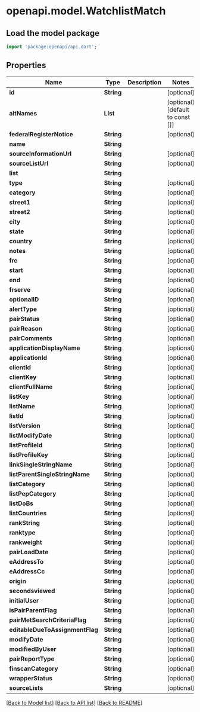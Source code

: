 # openapi.model.WatchlistMatch

## Load the model package
```dart
import 'package:openapi/api.dart';
```

## Properties
Name | Type | Description | Notes
------------ | ------------- | ------------- | -------------
**id** | **String** |  | [optional] 
**altNames** | **List<String>** |  | [optional] [default to const []]
**federalRegisterNotice** | **String** |  | [optional] 
**name** | **String** |  | 
**sourceInformationUrl** | **String** |  | [optional] 
**sourceListUrl** | **String** |  | [optional] 
**list** | **String** |  | 
**type** | **String** |  | [optional] 
**category** | **String** |  | [optional] 
**street1** | **String** |  | [optional] 
**street2** | **String** |  | [optional] 
**city** | **String** |  | [optional] 
**state** | **String** |  | [optional] 
**country** | **String** |  | [optional] 
**notes** | **String** |  | [optional] 
**frc** | **String** |  | [optional] 
**start** | **String** |  | [optional] 
**end** | **String** |  | [optional] 
**frserve** | **String** |  | [optional] 
**optionalID** | **String** |  | [optional] 
**alertType** | **String** |  | [optional] 
**pairStatus** | **String** |  | [optional] 
**pairReason** | **String** |  | [optional] 
**pairComments** | **String** |  | [optional] 
**applicationDisplayName** | **String** |  | [optional] 
**applicationId** | **String** |  | [optional] 
**clientId** | **String** |  | [optional] 
**clientKey** | **String** |  | [optional] 
**clientFullName** | **String** |  | [optional] 
**listKey** | **String** |  | [optional] 
**listName** | **String** |  | [optional] 
**listId** | **String** |  | [optional] 
**listVersion** | **String** |  | [optional] 
**listModifyDate** | **String** |  | [optional] 
**listProfileId** | **String** |  | [optional] 
**listProfileKey** | **String** |  | [optional] 
**linkSingleStringName** | **String** |  | [optional] 
**listParentSingleStringName** | **String** |  | [optional] 
**listCategory** | **String** |  | [optional] 
**listPepCategory** | **String** |  | [optional] 
**listDoBs** | **String** |  | [optional] 
**listCountries** | **String** |  | [optional] 
**rankString** | **String** |  | [optional] 
**ranktype** | **String** |  | [optional] 
**rankweight** | **String** |  | [optional] 
**pairLoadDate** | **String** |  | [optional] 
**eAddressTo** | **String** |  | [optional] 
**eAddressCc** | **String** |  | [optional] 
**origin** | **String** |  | [optional] 
**secondsviewed** | **String** |  | [optional] 
**initialUser** | **String** |  | [optional] 
**isPairParentFlag** | **String** |  | [optional] 
**pairMetSearchCriteriaFlag** | **String** |  | [optional] 
**editableDueToAssignmentFlag** | **String** |  | [optional] 
**modifyDate** | **String** |  | [optional] 
**modifiedByUser** | **String** |  | [optional] 
**pairReportType** | **String** |  | [optional] 
**finscanCategory** | **String** |  | [optional] 
**wrapperStatus** | **String** |  | [optional] 
**sourceLists** | **String** |  | [optional] 

[[Back to Model list]](../README.md#documentation-for-models) [[Back to API list]](../README.md#documentation-for-api-endpoints) [[Back to README]](../README.md)


